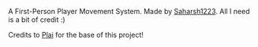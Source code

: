 A First-Person Player Movement System. Made by [Saharsh1223](https://www.youtube.com/SaharshDev). All I need is a bit of credit :)

Credits to [Plai](https://www.youtube.com/@plaidev) for the base of this project!
